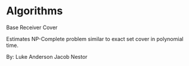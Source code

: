Algorithms
==========

Base Receiver Cover

Estimates NP-Complete problem similar to exact set cover in polynomial time.


By: Luke Anderson
    Jacob Nestor
